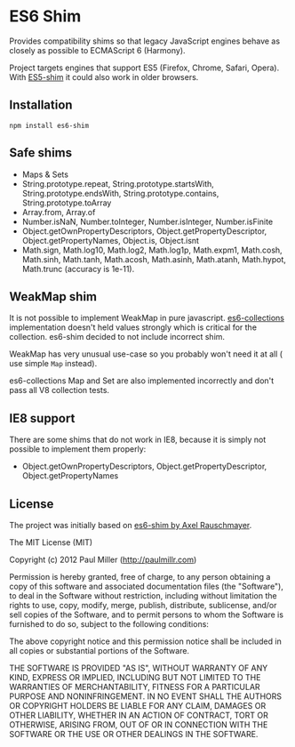 # ES6 Shim
Provides compatibility shims so that legacy JavaScript engines behave as
closely as possible to ECMAScript 6 (Harmony).

Project targets engines that support ES5 (Firefox, Chrome, Safari, Opera). With
[ES5-shim](https://github.com/kriskowal/es5-shim) it could also work in older
browsers.

## Installation

    npm install es6-shim

## Safe shims
* Maps & Sets
* String.prototype.repeat, String.prototype.startsWith,
String.prototype.endsWith, String.prototype.contains, String.prototype.toArray
* Array.from, Array.of
* Number.isNaN, Number.toInteger, Number.isInteger, Number.isFinite
* Object.getOwnPropertyDescriptors, Object.getPropertyDescriptor,
Object.getPropertyNames, Object.is, Object.isnt
* Math.sign, Math.log10, Math.log2, Math.log1p, Math.expm1, Math.cosh,
Math.sinh, Math.tanh, Math.acosh, Math.asinh, Math.atanh, Math.hypot,
Math.trunc (accuracy is 1e-11).

## WeakMap shim
It is not possible to implement WeakMap in pure javascript.
[es6-collections](https://github.com/WebReflection/es6-collections)
implementation doesn't held values strongly which is critical
for the collection. es6-shim decided to not include incorrect shim.

WeakMap has very unusual use-case so you probably won't need it at all (
use simple `Map` instead).

es6-collections Map and Set are also implemented incorrectly and don't pass
all V8 collection tests.

## IE8 support
There are some shims that do not work in IE8, because it is simply not
possible to implement them properly:

* Object.getOwnPropertyDescriptors, Object.getPropertyDescriptor, Object.getPropertyNames

## License
The project was initially based on [es6-shim by Axel Rauschmayer](https://github.com/rauschma/es6-shim).

The MIT License (MIT)

Copyright (c) 2012 Paul Miller (http://paulmillr.com)

Permission is hereby granted, free of charge, to any person obtaining a copy of
this software and associated documentation files (the "Software"), to deal in
the Software without restriction, including without limitation the rights to
use, copy, modify, merge, publish, distribute, sublicense, and/or sell copies
of the Software, and to permit persons to whom the Software is furnished to do
so, subject to the following conditions:

The above copyright notice and this permission notice shall be included in all
copies or substantial portions of the Software.

THE SOFTWARE IS PROVIDED "AS IS", WITHOUT WARRANTY OF ANY KIND, EXPRESS OR
IMPLIED, INCLUDING BUT NOT LIMITED TO THE WARRANTIES OF MERCHANTABILITY,
FITNESS FOR A PARTICULAR PURPOSE AND NONINFRINGEMENT. IN NO EVENT SHALL THE
AUTHORS OR COPYRIGHT HOLDERS BE LIABLE FOR ANY CLAIM, DAMAGES OR OTHER
LIABILITY, WHETHER IN AN ACTION OF CONTRACT, TORT OR OTHERWISE, ARISING FROM,
OUT OF OR IN CONNECTION WITH THE SOFTWARE OR THE USE OR OTHER DEALINGS IN THE
SOFTWARE.

